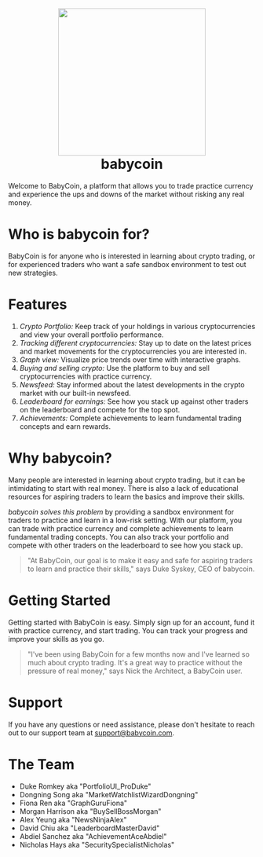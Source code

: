 <h1 align="center">
  <img src="https://user-images.githubusercontent.com/92281407/210127782-b31f1b22-0d57-4c1b-9d04-fc7242583ff4.png" width="300" height="300"/></br>
  <b>babycoin</b>
</h1>

Welcome to BabyCoin, a platform that allows you to trade practice currency and experience the ups and downs of the market without risking any real money.

# Who is babycoin for?
BabyCoin is for anyone who is interested in learning about crypto trading, or for experienced traders who want a safe sandbox environment to test out new strategies.
# Features
1. *Crypto Portfolio:* Keep track of your holdings in various cryptocurrencies and view your overall portfolio performance.
2. *Tracking different cryptocurrencies:* Stay up to date on the latest prices and market movements for the cryptocurrencies you are interested in.
3. *Graph view:* Visualize price trends over time with interactive graphs.
4. *Buying and selling crypto:* Use the platform to buy and sell cryptocurrencies with practice currency.
5. *Newsfeed:* Stay informed about the latest developments in the crypto market with our built-in newsfeed.
6. *Leaderboard for earnings:* See how you stack up against other traders on the leaderboard and compete for the top spot.
7. *Achievements:* Complete achievements to learn fundamental trading concepts and earn rewards.
# Why babycoin?
Many people are interested in learning about crypto trading, but it can be intimidating to start with real money. There is also a lack of educational resources for aspiring traders to learn the basics and improve their skills. 

*babycoin solves this problem* by providing a sandbox environment for traders to practice and learn in a low-risk setting. With our platform, you can trade with practice currency and complete achievements to learn fundamental trading concepts. You can also track your portfolio and compete with other traders on the leaderboard to see how you stack up.
>"At BabyCoin, our goal is to make it easy and safe for aspiring traders to learn and practice their skills," says Duke Syskey, CEO of babycoin.
# Getting Started
Getting started with BabyCoin is easy. Simply sign up for an account, fund it with practice currency, and start trading. You can track your progress and improve your skills as you go.
>"I've been using BabyCoin for a few months now and I've learned so much about crypto trading. It's a great way to practice without the pressure of real money," says Nick the Architect, a BabyCoin user.
# Support
If you have any questions or need assistance, please don't hesitate to reach out to our support team at support@babycoin.com.
# The Team
- Duke Romkey aka "PortfolioUI_ProDuke"
- Dongning Song aka "MarketWatchlistWizardDongning"
- Fiona Ren aka "GraphGuruFiona"
- Morgan Harrison aka "BuySellBossMorgan"
- Alex Yeung aka "NewsNinjaAlex"
- David Chiu aka "LeaderboardMasterDavid"
- Abdiel Sanchez aka "AchievementAceAbdiel"
- Nicholas Hays aka "SecuritySpecialistNicholas"
